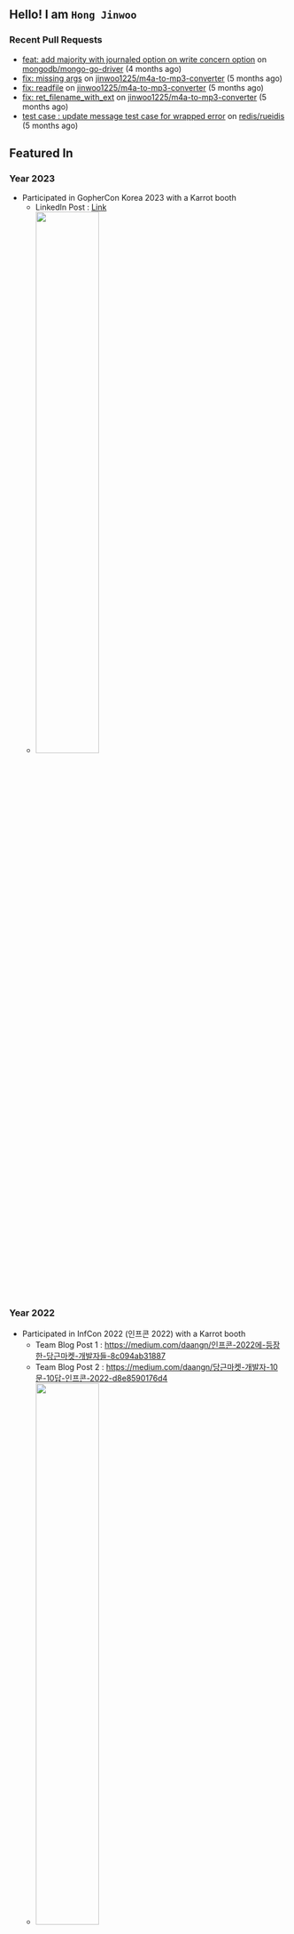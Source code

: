 ## Hello! I am `Hong Jinwoo`

### Recent Pull Requests

- [feat: add majority with journaled option on write concern option](https://github.com/mongodb/mongo-go-driver/pull/1331) on [mongodb/mongo-go-driver](https://github.com/mongodb/mongo-go-driver) (4 months ago)
- [fix: missing args](https://github.com/jinwoo1225/m4a-to-mp3-converter/pull/3) on [jinwoo1225/m4a-to-mp3-converter](https://github.com/jinwoo1225/m4a-to-mp3-converter) (5 months ago)
- [fix: readfile](https://github.com/jinwoo1225/m4a-to-mp3-converter/pull/2) on [jinwoo1225/m4a-to-mp3-converter](https://github.com/jinwoo1225/m4a-to-mp3-converter) (5 months ago)
- [fix: ret_filename_with_ext](https://github.com/jinwoo1225/m4a-to-mp3-converter/pull/1) on [jinwoo1225/m4a-to-mp3-converter](https://github.com/jinwoo1225/m4a-to-mp3-converter) (5 months ago)
- [test case : update message test case for wrapped error](https://github.com/redis/rueidis/pull/263) on [redis/rueidis](https://github.com/redis/rueidis) (5 months ago)

## Featured In

### Year 2023
- Participated in GopherCon Korea 2023 with a Karrot booth
  - LinkedIn Post : [Link](https://www.linkedin.com/posts/daangn_qxfqycregtfx-go-gophercon-ugcPost-7095382535454523393-HYUo?utm_source=share&utm_medium=member_desktop)
  - <img src="https://github.com/jinwoo1225/jinwoo1225/assets/3052898/3a743f6f-cfd6-4162-826d-b88f2c9cb28e" width="50%" height="50%" />

### Year 2022
- Participated in InfCon 2022 (인프콘 2022) with a Karrot booth
  - Team Blog Post 1 : https://medium.com/daangn/인프콘-2022에-등장한-당근마켓-개발자들-8c094ab31887
  - Team Blog Post 2 : https://medium.com/daangn/당근마켓-개발자-10문-10답-인프콘-2022-d8e8590176d4
  - <img src="https://user-images.githubusercontent.com/3052898/197172609-4c6a5c77-5dca-4fda-97d9-a7d85201c289.jpeg" width="50%" height="50%"/>

[![Hong Jinwoo's GitHub stats](https://github-readme-stats.vercel.app/api?username=jinwoo1225&count_private=true)](https://github.com/anuraghazra/github-readme-stats)
- Docker Hub : https://hub.docker.com/u/jinwoo17962
  
[![Hits](https://hits.seeyoufarm.com/api/count/incr/badge.svg?url=https%3A%2F%2Fgithub.com%2Fjinwoo1225%2Fjinwoo1225&count_bg=%2379C83D&title_bg=%23555555&icon=&icon_color=%23E7E7E7&title=hits&edge_flat=false)](https://hits.seeyoufarm.com)
  
